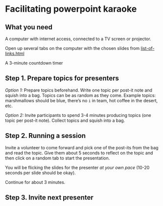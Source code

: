 # Facilitating powerpoint karaoke
## What you need
A computer with internet access, connected to a TV screen or projector. 

Open up several tabs on the computer with the chosen slides from [list-of-links.html](https://github.com/abisola/powerpoint-karaoke/blob/master/list-of-links.html)

A 3-minute countdown timer

## Step 1. Prepare topics for presenters

*Option 1:*  Prepare topics beforehand. Write one topic per post-it note and squish into a bag. Topics can be as random as they come. Example topics: marshmallows should be blue, there’s no `i` in team, hot coffee in the desert, etc.

*Option 2:* Invite participants to spend 3-4 minutes producing topics (one topic per post-it note). Collect topics and squish into a bag.

## Step 2. Running a session
Invite a volunteer to come forward and pick one of the post-its from the bag and read the topic. Give them about 5 seconds to reflect on the topic and then click on a random tab to start the presentation.

You will be flicking the slides for the presenter *at your own pace* (10-20 seconds per slide should be okay).

Continue for about 3 minutes.

## Step 3. Invite next presenter
